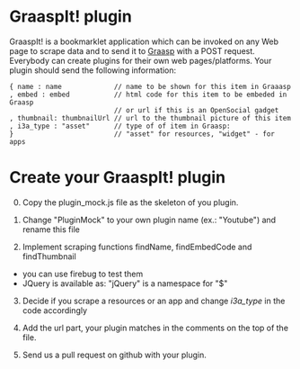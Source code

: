 GraaspIt! plugin
================
GraaspIt! is a bookmarklet application which can be invoked on any Web
page to scrape data and to send it to [Graasp](http://graasp.epfl.ch)
with a POST request. Everybody can create plugins for their own web
pages/platforms.  Your plugin should send the following information:

    { name : name             // name to be shown for this item in Graaasp
    , embed : embed           // html code for this item to be embeded in Graasp
                              // or url if this is an OpenSocial gadget
    , thumbnail: thumbnailUrl // url to the thumbnail picture of this item
    , i3a_type : "asset"      // type of of item in Graasp:
    }                         // "asset" for resources, "widget" - for apps
 
Create your GraaspIt! plugin
============================
0. Copy the plugin_mock.js file as the skeleton of you plugin.

1. Change "PluginMock" to your own plugin name (ex.: "Youtube") and rename this file

2. Implement scraping functions findName, findEmbedCode and findThumbnail
  - you can use firebug to test them
  - JQuery is available as: "jQuery" is a namespace for "$"

3. Decide if you scrape a resources or an app and change *i3a_type* in
   the code accordingly

4. Add the url part, your plugin matches in the comments on the top of the file.

5. Send us a pull request on github with your plugin.
